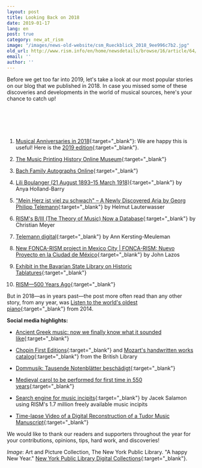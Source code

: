 ```yaml
---
layout: post
title: Looking Back on 2018
date: 2019-01-17
lang: en
post: true
category: new_at_rism
image: "/images/news-old-website/csm_Rueckblick_2018_9ee996c7b2.jpg"
old_url: http://www.rism.info/en/home/newsdetails/browse/16/article/64/looking-back-on-2018.html
email: ''
author: ''
---
```


Before we get too far into 2019, let's take a look at our most popular stories on our blog that we published in 2018. In case you missed some of these discoveries and developments in the world of musical sources, here's your chance to catch up!

&nbsp;  
&nbsp;  
&nbsp;  
&nbsp;   

1. [Musical Anniversaries in 2018](/new_at_rism/2018/01/08/musical-anniversaries-in-2018.html){:target="_blank"}: We are happy this is useful! Here is the [2019 edition](/new_at_rism/2019/01/14/musical-anniversaries-in-2019.html){:target="_blank"}.

2. [The Music Printing History Online Museum](/electronic_resources/2018/03/12/the-music-printing-history-online-museum.html){:target="_blank"}

3. [Bach Family Autographs Online](/electronic_resources/2018/04/16/bach-family-autographs-online.html){:target="_blank"}

4. [Lili Boulanger (21 August 1893–15 March 1918)](/events/2018/03/15/lili-boulanger-21-august-189315-march-1918.html){:target="_blank"} by Anya Holland-Barry

5. ["Mein Herz ist viel zu schwach" – A Newly Discovered Aria by Georg Philipp Telemann](/rediscovered/2018/02/19/mein-herz-ist-viel-zu-schwach-a-newly-discovered.html){:target="_blank"} by Helmut Lauterwasser

6. [RISM's B/III (The Theory of Music) Now a Database](/electronic_resources/2018/04/09/risms-biii-the-theory-of-music-now-a-database.html){:target="_blank"} by Christian Meyer

7. [Telemann digital](/library_collections/2018/08/27/telemann-digital.html){:target="_blank"} by Ann Kersting-Meuleman

8. [New FONCA-RISM project in Mexico City \| FONCA-RISM: Nuevo Proyecto en la Ciudad de México](/library_collections/2018/01/25/new-foncarism-project-in-mexico-city--foncarism.html){:target="_blank"} by John Lazos

9. [Exhibit in the Bavarian State Library on Historic Tablatures](/events/2018/01/15/exhibit-in-the-bavarian-state-library-on-historic.html){:target="_blank"}

10. [RISM—500 Years Ago](/new_at_rism/2018/09/17/rism500-years-ago.html){:target="_blank"}


But in 2018—as in years past—the post more often read than any other story, from any year, was [Listen to the world's oldest piano](/rediscovered/2014/05/28/listen-to-the-worlds-oldest-piano.html){:target="_blank"} from 2014.


**Social media highlights:**

- [Ancient Greek music: now we finally know what it sounded like](https://theconversation.com/ancient-greek-music-now-we-finally-know-what-it-sounded-like-99895){:target="_blank"}

- [Chopin First Editions](https://blogs.bl.uk/music/2018/07/chopin-first-editions.html){:target="_blank"} and [Mozart's handwritten works catalog](http://www.openculture.com/2018/03/mozarts-diary-where-he-composed-his-final-masterpieces-is-now-digitized-and-available-online.html){:target="_blank"} from the British Library

- [Dommusik: Tausende Notenblätter beschädigt](https://wien.orf.at/news/stories/2925291/){:target="_blank"}

- [Medieval carol to be performed for first time in 550 years](https://www.telegraph.co.uk/news/2018/12/23/medieval-carol-performed-first-time-550-years/){:target="_blank"}

- [Search engine for music incipits](http://musicalsources.org/){:target="_blank"} by Jacek Salamon using RISM's 1.7 million freely available music incipits

- [Time-lapse Video of a Digital Reconstruction of a Tudor Music Manuscript](https://youtu.be/yQ5bfI9BR7E){:target="_blank"}


We would like to thank our readers and supporters throughout the year for your contributions, opinions, tips, hard work, and discoveries!


_Image_: Art and Picture Collection, The New York Public Library. "A happy New Year." [New York Public Library Digital Collections](http://digitalcollections.nypl.org/items/510d47e3-47c3-a3d9-e040-e00a18064a99){:target="_blank"}.
